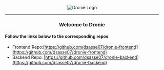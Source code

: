 

<p align="center">
<img 
  src="https://i.imgur.com/s3wbqbY.png"
  alt="Dronie Logo" 
>
</p>

---  

<h3 style="text-align: center"> Welcome to Dronie </h3>
<h4> Follow the links below to the corresponding repos </h4>

* Frontend Repo:[https://github.com/dsasse07/dronie-frontend](https://github.com/dsasse07/dronie-frontend)
* Backend Repo: [https://github.com/dsasse07/dronie-backend](https://github.com/dsasse07/dronie-backend)


